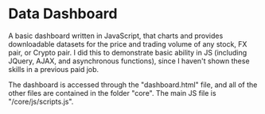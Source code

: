 # Data Dashboard

A basic dashboard written in JavaScript, that charts and provides downloadable datasets for the price and trading volume of any stock, FX pair, or Crypto pair. I did this to demonstrate basic ability in JS (including JQuery, AJAX, and asynchronous functions), since I haven't shown these skills in a previous paid job.

The dashboard is accessed through the "dashboard.html" file, and all of the other files are contained in the folder "core". The main JS file is "/core/js/scripts.js".
